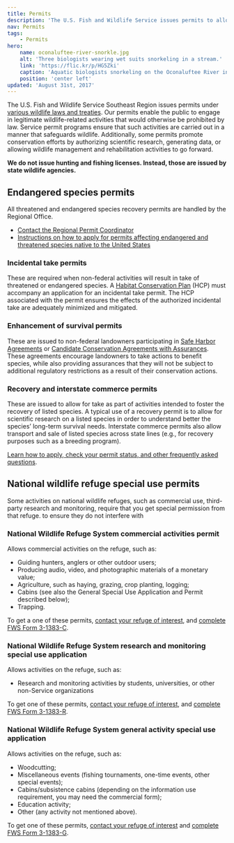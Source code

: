 ```yaml
---
title: Permits
description: 'The U.S. Fish and Wildlife Service issues permits to allow legitimate wildlife-related activities that would otherwise be prohibited by law in a manner that safeguards wildlife.'
nav: Permits
tags:
    - Permits
hero:
    name: oconaluftee-river-snorkle.jpg
    alt: 'Three biologists wearing wet suits snorkeling in a stream.'
    link: 'https://flic.kr/p/HG5Zki'
    caption: 'Aquatic biologists snorkeling on the Oconaluftee River in North Carolina. Photo by Gary Peeples.'
    position: 'center left'
updated: 'August 31st, 2017'
---
```


The U.S. Fish and Wildlife Service Southeast Region issues permits under [various wildlife laws and treaties](http://www.fws.gov/permits/ltr/ltr.html).  Our permits enable the public to engage in legitimate wildlife-related activities that would otherwise be prohibited by law.  Service permit programs ensure that such activities are carried out in a manner that safeguards wildlife.  Additionally, some  permits promote conservation efforts by authorizing scientific research, generating data, or allowing wildlife management and rehabilitation activities to go forward.

**We do not issue hunting and fishing licenses. Instead, those are issued by state wildlife agencies.**

## Endangered species permits

All threatened and endangered species recovery permits are handled by the Regional Office.

- [Contact the Regional Permit Coordinator](mailto:permitsR4es@fws.gov)
- [Instructions on how to apply for permits affecting endangered and threatened species native to the United States](http://www.fws.gov/endangered/permits/how-to-apply.html)

### Incidental take permits

These are required when non-federal activities will result in take of threatened or endangered species. A [Habitat Conservation Plan](https://www.fws.gov/endangered/what-we-do/hcp-overview.html) (HCP) must accompany an application for an incidental take permit. The HCP associated with the permit ensures the effects of the authorized incidental take are adequately minimized and mitigated.

### Enhancement of survival permits

These are issued to non-federal landowners participating in [Safe Harbor Agreements](https://www.fws.gov/ENDANGERED/landowners/safe-harbor-agreements.html) or [Candidate Conservation Agreements with Assurances](https://www.fws.gov/endangered/what-we-do/cca.html#ccaa). These agreements encourage landowners to take actions to benefit species, while also providing assurances that they will not be subject to additional regulatory restrictions as a result of their conservation actions.

### Recovery and interstate commerce permits

These are issued to allow for take as part of activities intended to foster the recovery of listed species. A typical use of a recovery permit is to allow for scientific research on a listed species in order to understand better the species’ long-term survival needs. Interstate commerce permits also allow transport and sale of listed species across state lines (e.g., for recovery purposes such as a breeding program).

[Learn how to apply, check your permit status, and other frequently asked questions](/our-services/permits/recovery-and-interstate-commerce/).

## National wildlife refuge special use permits

Some activities on national wildlife refuges, such as commercial use, third-party research and monitoring,  require that you get special permission from that refuge. to ensure they do not interfere with

### National Wildlife Refuge System commercial activities permit

Allows commercial activities on the refuge, such as:

- Guiding hunters, anglers or other outdoor users;
- Producing audio, video, and photographic materials of a monetary value;
- Agriculture, such as haying, grazing, crop planting, logging;
- Cabins (see also the General Special Use Application and Permit described below);
- Trapping.

To get a one of these permits, [contact your refuge of interest](/map/?search=National+Wildlife+Refuge), and [complete FWS Form 3-1383-C](http://www.fws.gov/forms/3-1383-C.pdf).

### National Wildlife Refuge System research and monitoring special use application

Allows activities on the refuge, such as:

- Research and monitoring activities by students, universities, or other non-Service organizations

To get one of these permits, [contact your refuge of interest](/map/?search=National+Wildlife+Refuge), and [complete FWS Form 3-1383-R](https://www.fws.gov/forms/3-1383-R.pdf).

### National Wildlife Refuge System general activity special use application

Allows activities on the refuge, such as:

- Woodcutting;
- Miscellaneous events (fishing tournaments, one-time events, other special events);
- Cabins/subsistence cabins (depending on the information use requirement, you may need the commercial form);
- Education activity;
- Other (any activity not mentioned above).

To get one of these permits, [contact your refuge of interest](/map/?search=National+Wildlife+Refuge) and [complete FWS Form 3-1383-G](https://www.fws.gov/forms/3-1383-G.pdf).
